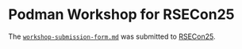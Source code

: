 # Podman Workshop for RSECon25

The [`workshop-submission-form.md`](workshop-submission-form.md) was submitted to [RSECon25](https://rsecon25.society-rse.org/).